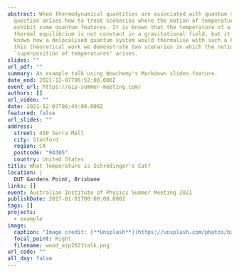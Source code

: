 ```yaml
---
abstract: When thermodynamical quantities are associated with quantum systems a
  question arises how to treat scenarios where the notion of temperature could
  exhibit some quantum features. It is known that the temperature of a gas in
  thermal equilibrium is not constant in a gravitational field, but it is not
  known how a delocalised quantum system would thermalise with such a bath. In
  this theoretical work we demonstrate two scenarios in which the notion of a
  `superposition of temperatures' arises.
slides: ""
url_pdf: ""
summary: An example talk using Wowchemy's Markdown slides feature.
date_end: 2021-12-07T06:52:00.000Z
event_url: https://aip-summer-meeting.com/
authors: []
url_video: ""
date: 2021-12-07T06:45:00.000Z
featured: false
url_slides: ""
address:
  street: 450 Serra Mall
  city: Stanford
  region: CA
  postcode: "94305"
  country: United States
title: What Temperature is Schrödinger's Cat?
location: |
  QUT Gardens Point, Brisbane
links: []
event: Australian Institute of Physics Summer Meeting 2021
publishDate: 2017-01-01T00:00:00.000Z
tags: []
projects:
  - example
image:
  caption: "Image credit: [**Unsplash**](https://unsplash.com/photos/bzdhc5b3Bxs)"
  focal_point: Right
  filename: wood_aip2021talk.png
url_code: ""
all_day: false
---
```

